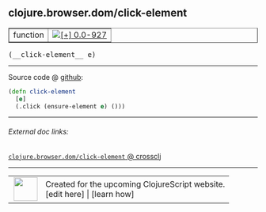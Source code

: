 ## clojure.browser.dom/click-element



 <table border="1">
<tr>
<td>function</td>
<td><a href="https://github.com/cljsinfo/cljs-api-docs/tree/0.0-927"><img valign="middle" alt="[+] 0.0-927" title="Added in 0.0-927" src="https://img.shields.io/badge/+-0.0--927-lightgrey.svg"></a> </td>
</tr>
</table>


 <samp>
(__click-element__ e)<br>
</samp>

---







Source code @ [github](https://github.com/clojure/clojurescript/blob/r2755/src/cljs/clojure/browser/dom.cljs#L147-L149):

```clj
(defn click-element
  [e]
  (.click (ensure-element e) ()))
```

<!--
Repo - tag - source tree - lines:

 <pre>
clojurescript @ r2755
└── src
    └── cljs
        └── clojure
            └── browser
                └── <ins>[dom.cljs:147-149](https://github.com/clojure/clojurescript/blob/r2755/src/cljs/clojure/browser/dom.cljs#L147-L149)</ins>
</pre>

-->

---



###### External doc links:

[`clojure.browser.dom/click-element` @ crossclj](http://crossclj.info/fun/clojure.browser.dom.cljs/click-element.html)<br>

---

 <table>
<tr><td>
<img valign="middle" align="right" width="48px" src="http://i.imgur.com/Hi20huC.png">
</td><td>
Created for the upcoming ClojureScript website.<br>
[edit here] | [learn how]
</td></tr></table>

[edit here]:https://github.com/cljsinfo/cljs-api-docs/blob/master/cljsdoc/clojure.browser.dom_click-element.cljsdoc
[learn how]:https://github.com/cljsinfo/cljs-api-docs/wiki/cljsdoc-files

<!--

This information was too distracting to show to readers, but I'll leave it
commented here since it is helpful to:

- pretty-print the data used to generate this document
- and show how to retrieve that data



The API data for this symbol:

```clj
{:ns "clojure.browser.dom",
 :name "click-element",
 :type "function",
 :signature ["[e]"],
 :source {:code "(defn click-element\n  [e]\n  (.click (ensure-element e) ()))",
          :title "Source code",
          :repo "clojurescript",
          :tag "r2755",
          :filename "src/cljs/clojure/browser/dom.cljs",
          :lines [147 149]},
 :full-name "clojure.browser.dom/click-element",
 :full-name-encode "clojure.browser.dom_click-element",
 :history [["+" "0.0-927"]]}

```

Retrieve the API data for this symbol:

```clj
;; from Clojure REPL
(require '[clojure.edn :as edn])
(-> (slurp "https://raw.githubusercontent.com/cljsinfo/cljs-api-docs/catalog/cljs-api.edn")
    (edn/read-string)
    (get-in [:symbols "clojure.browser.dom/click-element"]))
```

-->
